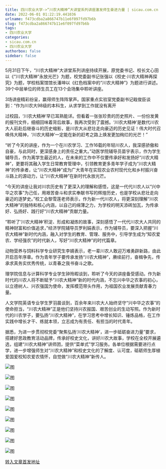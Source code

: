 ```yaml
---
title: 四川农业大学->“川农大精神”大讲堂系列讲座激发师生奋进力量 | sicau.com.cn
date: 2022-06-01 01:22:19.441036
urlname: f473cdba2a866747b11e6f097fd97b6b
slug: f473cdba2a866747b11e6f097fd97b6b
tags: 
- 四川农业大学
categories:
- sicau.com.cn
- 四川农业大学
authorbox: false
sidebar: false
---
```

5月31日下午，“川农大精神”大讲堂系列讲座持续开展，原党委书记、校长文心田以《“川农大精神”永放光芒》为题，校党委副书记张强以《校史·川农大精神再探究》为题，学校档案馆馆长潘坤以《红色档案中的“川农大精神”》为题进行讲述。39个中层单位的师生员工在13个会场集中聆听讲座。

3场讲座精彩纷呈，赢得师生阵阵掌声。国家重点实验室党委副书记戢俊臣谈到：“作为川农大98级的本科生，从求学到工作就没有离开
<!--more-->
过校园，‘川农大精神’早已耳熟能详。但看着一张张珍贵的历史照片、一份份发黄的报刊文件，细细回味着背后故事，我再次受到了震撼。‘川农大精神’是数代川农大人前赴后继奋斗的历史缩影，是川农大从悲壮走向豪迈的历史见证！伟大时代召唤伟大精神，‘川农大精神’一定能在新的赶考之路上焕发更加绚烂的光芒！”

“听了今天的讲座，作为一个在川农学习、工作16载的年轻川农人，我深感骄傲和自豪，与此同时，更深感身上的责任之重大。”动医学院辅导员苗宇表示，作为学生辅导员，作为离学生最近的人，在未来的工作中不仅要传承好和发扬好“川农大精神”，更要将其融入学生日常教育管理中，引领教育更多青年学子成为“川农大精神”的传承者，让“川农大精神”成为广大青年在实现农业农村现代化和乡村振兴奋斗路上的源动力，让“川农大精神”在新时代永放光芒。

“今天的讲座让我对川农历史有了更深入的理解和感悟，这是一代代川农人以“兴中华之农事”为己任，用艰苦奋斗和求实奉献书写的辉煌历史，也是学校从悲壮走向豪迈的逐梦史。”校工会黎雪莲老师表示，作为新一代川农人，将更深刻理解“川农大精神”的独特和核心内涵，以自己的绵薄之力，为学校的明天添砖加瓦，为传承好、弘扬好、践行好“川农大精神”贡献力量。

“聆听了‘川农大精神’积淀、形成和凝炼的故事，深刻感悟了一代代川农大人共同的精神财富和价值追求，”经济学院辅导员罗利娟表示，作为辅导员，要深入把握“川农大精神”新时代内涵，融入对学生的教育、管理、服务中，引导学生成为“知农爱农、学经强农”的时代新人，写好“川农大精神”的时代篇章。

动物营养与饲料科学专业研究生李婧表示，老一辈川农人敢迎万难勇辟新路，由此开启百年序章。作为青年学子要传承发扬“川农大精神”，赓续前行，奋楫争先，传承求真务实优秀传统，以青春之我书奋斗之歌。

理学院信息与计算科学专业学生钟玲暇谈到，聆听了今天的讲座备受感动。作为新时代的川农人将不断赋予“川农大精神”新的时代内涵，不忘兴中华之农事的初心，以立德树人、兴农强国为使命，发挥模范带头作用，为祖国农业发展贡献青春力量。

人文学院英语专业学生罗羽晨谈到，百余年来川农大人始终坚守“兴中华之农事”的使命担当，“川农大精神”正是他们坚持兴农报国、艰苦创业的生动写照。作为新时代的川农学子，要弘扬“川农大精神”，在学习思考中增长知识、锤炼品格，在工作实践中增长才干、练就本领，立志成为有责任、有担当的时代青年。

据悉，为进一步贯彻校党委“聚焦弘扬‘川农大精神’，进一步砥砺奋进力量”要求，搭建好思政教育活动品牌，传承好校史文化，讲好川农大故事，学校在全校开展遴选，组建“川农大精神”讲师团，提供“菜单式”学习服务。各单位根据需要进行点学，进一步增强师生对“川农大精神”和校史文化的了解度、认可度，砥砺师生厚植爱国爱校知农爱农情怀，自觉做“川农大精神”新传人。

![图](https://news.sicau.edu.cn/__local/2/7F/E1/EB350DB0CEB31458579D5D10027_E53B7D43_17E69.jpg)

![图](https://news.sicau.edu.cn/__local/0/40/50/998131F49996C8F4CDE25048974_4D7817D9_55B81.png)

![图](https://news.sicau.edu.cn/__local/0/10/6F/6502DAACB0636444BD0515197EE_75F1C6E4_13F20.jpg)

![图](https://news.sicau.edu.cn/__local/E/05/A3/B5F5E72C451754AD8D993D739B2_2E97F165_118AD.jpg)

![图](https://news.sicau.edu.cn/__local/6/4B/C3/81D39C7B5F2174365F5DCA704E2_BB190B36_112CC.jpg)

![图](https://news.sicau.edu.cn/__local/4/D4/FD/CCD09847C91F990605BEA75B3C9_809EC583_B84D.jpg)

![图](https://news.sicau.edu.cn/__local/B/16/E7/F9A2BB312DCFDA109B8EE0AD5CE_554E116E_1515B.jpg)

![图](https://news.sicau.edu.cn/__local/1/30/80/03A13A79BCB877FF8DDDDA053C7_6E6E899B_189FD.jpg)

![图](https://news.sicau.edu.cn/__local/0/A2/5A/341F6CA668C266DFFACD723C7B4_032C0047_12C31.jpg)

[转入文章首发地址](https://news.sicau.edu.cn/info/1135/68084.htm)